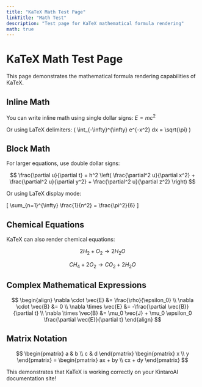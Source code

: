 ```yaml
---
title: "KaTeX Math Test Page"
linkTitle: "Math Test"
description: "Test page for KaTeX mathematical formula rendering"
math: true
---
```


# KaTeX Math Test Page

This page demonstrates the mathematical formula rendering capabilities of KaTeX.

## Inline Math

You can write inline math using single dollar signs: $E = mc^2$

Or using LaTeX delimiters: \( \int_{-\infty}^{\infty} e^{-x^2} dx = \sqrt{\pi} \)

## Block Math

For larger equations, use double dollar signs:

$$
\frac{\partial u}{\partial t} = h^2 \left( \frac{\partial^2 u}{\partial x^2} + \frac{\partial^2 u}{\partial y^2} + \frac{\partial^2 u}{\partial z^2} \right)
$$

Or using LaTeX display mode:

\[
\sum_{n=1}^{\infty} \frac{1}{n^2} = \frac{\pi^2}{6}
\]

## Chemical Equations

KaTeX can also render chemical equations:

$$
2H_2 + O_2 \rightarrow 2H_2O
$$

$$
CH_4 + 2O_2 \rightarrow CO_2 + 2H_2O
$$

## Complex Mathematical Expressions

$$
\begin{align}
\nabla \cdot \vec{E} &= \frac{\rho}{\epsilon_0} \\
\nabla \cdot \vec{B} &= 0 \\
\nabla \times \vec{E} &= -\frac{\partial \vec{B}}{\partial t} \\
\nabla \times \vec{B} &= \mu_0 \vec{J} + \mu_0 \epsilon_0 \frac{\partial \vec{E}}{\partial t}
\end{align}
$$

## Matrix Notation

$$
\begin{pmatrix}
a & b \\
c & d
\end{pmatrix}
\begin{pmatrix}
x \\
y
\end{pmatrix} = 
\begin{pmatrix}
ax + by \\
cx + dy
\end{pmatrix}
$$

This demonstrates that KaTeX is working correctly on your KintaroAI documentation site! 
